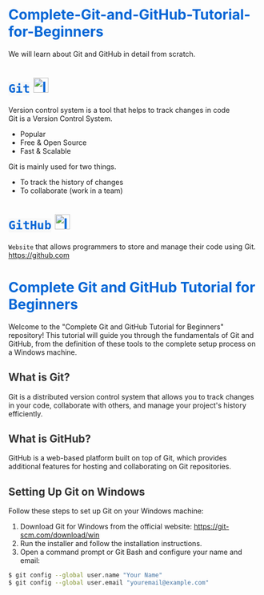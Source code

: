 # Complete-Git-and-GitHub-Tutorial-for-Beginners
We will learn about Git and GitHub in detail from scratch. 

# `Git`  <img src="https://github.com/ZiaUrRehman-bit/Complete-Git-and-GitHub-Tutorial-for-Beginners/assets/77435711/bac25d1f-6152-42dd-97c3-a735c013ff8e" alt="Image" width="30"/>


Version control system is a tool that helps to track changes in code<br>
Git is a Version Control System.
+ Popular
+ Free & Open Source
+ Fast & Scalable
  
Git is mainly used for two things.<br>
+ To track the history of changes
+ To collaborate (work in a team)

# `GitHub`  <img src="https://github.com/ZiaUrRehman-bit/Complete-Git-and-GitHub-Tutorial-for-Beginners/assets/77435711/4a13c429-2641-4a41-a025-6d98f7ee977f" alt="Image" width="30"/>
`Website` that allows programmers to store and manage their code using Git.<br>
https://github.com

<!DOCTYPE html>
<html>
<head>
  <style>
    h1 {
      color: #0366d6;
    }
    h2 {
      color: #333;
    }
    p {
      font-weight: 400;
    }
    code {
      background-color: #f8f8f8;
      font-family: Monaco, monospace;
    }
  </style>
</head>
<body>

<h1>Complete Git and GitHub Tutorial for Beginners</h1>

<p>Welcome to the "Complete Git and GitHub Tutorial for Beginners" repository! This tutorial will guide you through the fundamentals of Git and GitHub, from the definition of these tools to the complete setup process on a Windows machine.</p>

<h2>What is Git?</h2>

<p>Git is a distributed version control system that allows you to track changes in your code, collaborate with others, and manage your project's history efficiently.</p>

<h2>What is GitHub?</h2>

<p>GitHub is a web-based platform built on top of Git, which provides additional features for hosting and collaborating on Git repositories.</p>

<h2>Setting Up Git on Windows</h2>

<p>Follow these steps to set up Git on your Windows machine:</p>

<ol>
  <li>Download Git for Windows from the official website: <a href="https://git-scm.com/download/win">https://git-scm.com/download/win</a></li>
  <li>Run the installer and follow the installation instructions.</li>
  <li>Open a command prompt or Git Bash and configure your name and email:</li>
</ol>

```bash
$ git config --global user.name "Your Name"
$ git config --global user.email "youremail@example.com"
